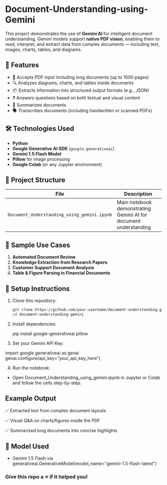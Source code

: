 # Document-Understanding-using-Gemini

This project demonstrates the use of **Gemini AI** for intelligent document understanding. Gemini models support **native PDF vision**, enabling them to read, interpret, and extract data from complex documents — including text, images, charts, tables, and diagrams.

## 🚀 Features

- 📄 Accepts PDF input including long documents (up to 1000 pages)
- 🔍 Analyzes diagrams, charts, and tables inside documents
- 📦 Extracts information into structured output formats (e.g., JSON)
- ❓ Answers questions based on both textual and visual content
- 📝 Summarizes documents
- 🗣️ Transcribes documents (including handwritten or scanned PDFs)

## 🛠️ Technologies Used

- **Python**
- **Google Generative AI SDK** (`google.generativeai`)
- **Gemini 1.5 Flash Model**
- **Pillow** for image processing
- **Google Colab** (or any Jupyter environment)

## 📁 Project Structure

| File | Description |
|------|-------------|
| `Document_Understanding_using_gemini.ipynb` | Main notebook demonstrating Gemini AI for document understanding |

## 📸 Sample Use Cases

1. **Automated Document Review**
2. **Knowledge Extraction from Research Papers**
3. **Customer Support Document Analysis**
4. **Table & Figure Parsing in Financial Documents**

## 🔧 Setup Instructions

1. Clone this repository:
   ```bash
   git clone https://github.com/your-username/document-understanding-gemini.git
   cd document-understanding-gemini

2. Install dependencies:
   
    pip install google-generativeai pillow

3. Set your Gemini API Key:
   
  import google.generativeai as genai
  genai.configure(api_key="your_api_key_here")

4. Run the notebook:
  - Open Document_Understanding_using_gemini.ipynb in Jupyter or Colab and follow the cells step-by-step.

## Example Output
✅ Extracted text from complex document layouts

✅ Visual Q&A on charts/figures inside the PDF

✅ Summarized long documents into concise highlights

## 🤖 Model Used
- Gemini 1.5 Flash via generativeai.GenerativeModel(model_name="gemini-1.5-flash-latest")

### Give this repo a ⭐ if it helped you!
